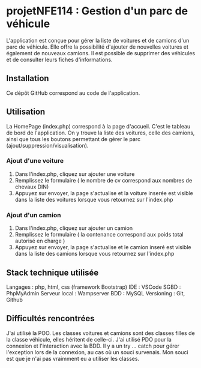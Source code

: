 # projetNFE114 : Gestion d'un parc de véhicule
L'application est conçue pour gérer la liste de voitures et de camions d'un parc de véhicule. Elle offre la possibilité d'ajouter de nouvelles voitures et également de nouveaux camions. Il est possible 
de supprimer des véhicules et de consulter leurs fiches d'informations.

## Installation

Ce dépôt GitHub correspond au code de l'application.

## Utilisation

La HomePage (index.php) correspond à la page d'accueil. C'est le tableau de bord de l'application. On y trouve la liste des voitures, celle des camions, ainsi que tous les boutons permettant
de gérer le parc (ajout/suppression/visualisation).

### Ajout d'une voiture
1. Dans l'index.php, cliquez sur ajouter une voiture
2. Remplissez le formulaire ( le nombre de cv correspond aux nombres de chevaux DIN)
3. Appuyez sur envoyer, la page s'actualise et la voiture inserée est visible dans la liste des voitures lorsque vous retournez sur l'index.php

### Ajout d'un camion
1. Dans l'index.php, cliquez sur ajouter un camion
2. Remplissez le formulaire ( la contenance correspond aux poids total autorisé en charge )
3. Appuyez sur envoyer, la page s'actualise et le camion inseré est visible dans la liste des camions lorsque vous retournez sur l'index.php

## Stack technique utilisée
Langages : php, html, css (framework Bootstrap)
IDE : VSCode
SGBD : PhpMyAdmin
Serveur local : Wampserver
BDD : MySQL
Versioning : Git, Github

## Difficultés rencontrées
J'ai utilisé la POO. Les classes voitures et camions sont des classes filles de la classe véhicule, elles héritent de celle-ci. J'ai utilisé PDO pour la connexion 
et l'interaction avec la BDD. Il y a un try ... catch pour gérer l'exception lors de la connexion, au cas où un souci survenais.
Mon souci est que je n'ai pas vraimment eu a utiliser les classes.
